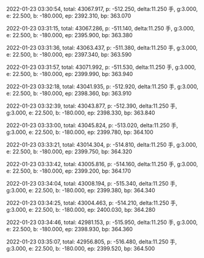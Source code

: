 2022-01-23 03:30:54, total: 43067.917, p: -512.250, delta:11.250 手, g:3.000, e: 22.500, b: -180.000, ep: 2392.310, bp: 363.070

2022-01-23 03:31:15, total: 43067.286, p: -511.140, delta:11.250 手, g:3.000, e: 22.500, b: -180.000, ep: 2395.900, bp: 363.380

2022-01-23 03:31:36, total: 43063.437, p: -511.380, delta:11.250 手, g:3.000, e: 22.500, b: -180.000, ep: 2397.340, bp: 363.590

2022-01-23 03:31:57, total: 43071.992, p: -511.530, delta:11.250 手, g:3.000, e: 22.500, b: -180.000, ep: 2399.990, bp: 363.940

2022-01-23 03:32:18, total: 43041.935, p: -512.920, delta:11.250 手, g:3.000, e: 22.500, b: -180.000, ep: 2398.360, bp: 363.910

2022-01-23 03:32:39, total: 43043.877, p: -512.390, delta:11.250 手, g:3.000, e: 22.500, b: -180.000, ep: 2398.330, bp: 363.840

2022-01-23 03:33:00, total: 43045.824, p: -513.020, delta:11.250 手, g:3.000, e: 22.500, b: -180.000, ep: 2399.780, bp: 364.100

2022-01-23 03:33:21, total: 43014.304, p: -514.810, delta:11.250 手, g:3.000, e: 22.500, b: -180.000, ep: 2399.750, bp: 364.320

2022-01-23 03:33:42, total: 43005.816, p: -514.160, delta:11.250 手, g:3.000, e: 22.500, b: -180.000, ep: 2399.200, bp: 364.170

2022-01-23 03:34:04, total: 43008.194, p: -515.340, delta:11.250 手, g:3.000, e: 22.500, b: -180.000, ep: 2399.380, bp: 364.340

2022-01-23 03:34:25, total: 43004.463, p: -514.210, delta:11.250 手, g:3.000, e: 22.500, b: -180.000, ep: 2400.030, bp: 364.280

2022-01-23 03:34:46, total: 42981.153, p: -515.950, delta:11.250 手, g:3.000, e: 22.500, b: -180.000, ep: 2398.930, bp: 364.360

2022-01-23 03:35:07, total: 42956.805, p: -516.480, delta:11.250 手, g:3.000, e: 22.500, b: -180.000, ep: 2399.520, bp: 364.500